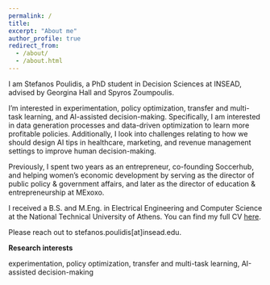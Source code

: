 ```yaml
---
permalink: /
title: 
excerpt: "About me"
author_profile: true
redirect_from: 
  - /about/
  - /about.html
---
```


I am Stefanos Poulidis, a PhD student in Decision Sciences at INSEAD, advised by Georgina Hall and Spyros Zoumpoulis.

I’m interested in experimentation, policy optimization, transfer and multi-task learning, and AI-assisted decision-making. Specifically, I am interested in data generation processes and data-driven optimization to learn more profitable policies. Additionally, I look into challenges relating to how we should design AI tips in healthcare, marketing, and revenue management settings to improve human decision-making.

Previously, I spent two years as an entrepreneur, co-founding Soccerhub, and helping women’s economic development by serving as the director of public policy & government affairs, and later as the director of education & entrepreneurship at MExoxo. 

I received a B.S. and M.Eng. in Electrical Engineering and Computer Science at the National Technical University of Athens. You can find my full CV [here](/files/Stefanos_Poulidis_CV.pdf).

Please reach out to stefanos.poulidis[at]insead.edu.


**Research interests**

experimentation, policy optimization, transfer and multi-task learning, AI-assisted decision-making
